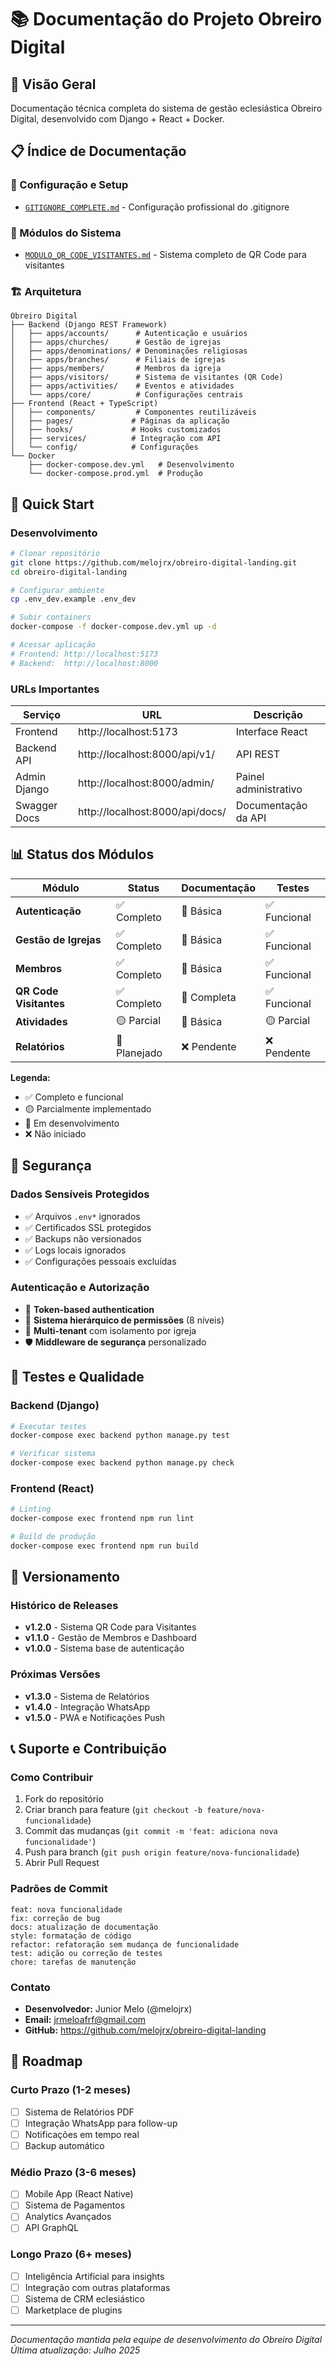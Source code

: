 # 📚 Documentação do Projeto Obreiro Digital

## 🎯 Visão Geral

Documentação técnica completa do sistema de gestão eclesiástica Obreiro Digital, desenvolvido com Django + React + Docker.

## 📋 Índice de Documentação

### **🔧 Configuração e Setup**
- [`GITIGNORE_COMPLETE.md`](./GITIGNORE_COMPLETE.md) - Configuração profissional do .gitignore

### **📱 Módulos do Sistema**
- [`MODULO_QR_CODE_VISITANTES.md`](./MODULO_QR_CODE_VISITANTES.md) - Sistema completo de QR Code para visitantes

### **🏗️ Arquitetura**
```
Obreiro Digital
├── Backend (Django REST Framework)
│   ├── apps/accounts/      # Autenticação e usuários
│   ├── apps/churches/      # Gestão de igrejas
│   ├── apps/denominations/ # Denominações religiosas
│   ├── apps/branches/      # Filiais de igrejas
│   ├── apps/members/       # Membros da igreja
│   ├── apps/visitors/      # Sistema de visitantes (QR Code)
│   ├── apps/activities/    # Eventos e atividades
│   └── apps/core/          # Configurações centrais
├── Frontend (React + TypeScript)
│   ├── components/         # Componentes reutilizáveis
│   ├── pages/             # Páginas da aplicação
│   ├── hooks/             # Hooks customizados
│   ├── services/          # Integração com API
│   └── config/            # Configurações
└── Docker
    ├── docker-compose.dev.yml   # Desenvolvimento
    └── docker-compose.prod.yml  # Produção
```

## 🚀 Quick Start

### **Desenvolvimento**
```bash
# Clonar repositório
git clone https://github.com/melojrx/obreiro-digital-landing.git
cd obreiro-digital-landing

# Configurar ambiente
cp .env_dev.example .env_dev

# Subir containers
docker-compose -f docker-compose.dev.yml up -d

# Acessar aplicação
# Frontend: http://localhost:5173
# Backend:  http://localhost:8000
```

### **URLs Importantes**
| Serviço | URL | Descrição |
|---------|-----|-----------|
| Frontend | http://localhost:5173 | Interface React |
| Backend API | http://localhost:8000/api/v1/ | API REST |
| Admin Django | http://localhost:8000/admin/ | Painel administrativo |
| Swagger Docs | http://localhost:8000/api/docs/ | Documentação da API |

## 📊 Status dos Módulos

| Módulo | Status | Documentação | Testes |
|--------|--------|-------------|--------|
| **Autenticação** | ✅ Completo | 📝 Básica | ✅ Funcional |
| **Gestão de Igrejas** | ✅ Completo | 📝 Básica | ✅ Funcional |
| **Membros** | ✅ Completo | 📝 Básica | ✅ Funcional |
| **QR Code Visitantes** | ✅ Completo | 📖 Completa | ✅ Funcional |
| **Atividades** | 🟡 Parcial | 📝 Básica | 🟡 Parcial |
| **Relatórios** | 🔄 Planejado | ❌ Pendente | ❌ Pendente |

**Legenda:**
- ✅ Completo e funcional
- 🟡 Parcialmente implementado
- 🔄 Em desenvolvimento
- ❌ Não iniciado

## 🔐 Segurança

### **Dados Sensíveis Protegidos**
- ✅ Arquivos `.env*` ignorados
- ✅ Certificados SSL protegidos
- ✅ Backups não versionados
- ✅ Logs locais ignorados
- ✅ Configurações pessoais excluídas

### **Autenticação e Autorização**
- 🔑 **Token-based authentication**
- 👥 **Sistema hierárquico de permissões** (8 níveis)
- 🏢 **Multi-tenant** com isolamento por igreja
- 🛡️ **Middleware de segurança** personalizado

## 🧪 Testes e Qualidade

### **Backend (Django)**
```bash
# Executar testes
docker-compose exec backend python manage.py test

# Verificar sistema
docker-compose exec backend python manage.py check
```

### **Frontend (React)**
```bash
# Linting
docker-compose exec frontend npm run lint

# Build de produção
docker-compose exec frontend npm run build
```

## 🔄 Versionamento

### **Histórico de Releases**
- **v1.2.0** - Sistema QR Code para Visitantes
- **v1.1.0** - Gestão de Membros e Dashboard
- **v1.0.0** - Sistema base de autenticação

### **Próximas Versões**
- **v1.3.0** - Sistema de Relatórios
- **v1.4.0** - Integração WhatsApp
- **v1.5.0** - PWA e Notificações Push

## 📞 Suporte e Contribuição

### **Como Contribuir**
1. Fork do repositório
2. Criar branch para feature (`git checkout -b feature/nova-funcionalidade`)
3. Commit das mudanças (`git commit -m 'feat: adiciona nova funcionalidade'`)
4. Push para branch (`git push origin feature/nova-funcionalidade`)
5. Abrir Pull Request

### **Padrões de Commit**
```
feat: nova funcionalidade
fix: correção de bug
docs: atualização de documentação
style: formatação de código
refactor: refatoração sem mudança de funcionalidade
test: adição ou correção de testes
chore: tarefas de manutenção
```

### **Contato**
- **Desenvolvedor:** Junior Melo (@melojrx)
- **Email:** jrmeloafrf@gmail.com
- **GitHub:** https://github.com/melojrx/obreiro-digital-landing

## 🎯 Roadmap

### **Curto Prazo (1-2 meses)**
- [ ] Sistema de Relatórios PDF
- [ ] Integração WhatsApp para follow-up
- [ ] Notificações em tempo real
- [ ] Backup automático

### **Médio Prazo (3-6 meses)**
- [ ] Mobile App (React Native)
- [ ] Sistema de Pagamentos
- [ ] Analytics Avançados
- [ ] API GraphQL

### **Longo Prazo (6+ meses)**
- [ ] Inteligência Artificial para insights
- [ ] Integração com outras plataformas
- [ ] Sistema de CRM eclesiástico
- [ ] Marketplace de plugins

---

*Documentação mantida pela equipe de desenvolvimento do Obreiro Digital*  
*Última atualização: Julho 2025*